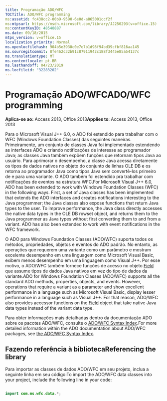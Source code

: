 ```yaml
---
title: Programação ADO/WFC
TOCTitle: ADO/WFC programming
ms:assetid: fc438cc2-00b9-9590-6e0d-a865001ccf2f
ms:mtpsurl: https://msdn.microsoft.com/library/JJ250293(v=office.15)
ms:contentKeyID: 48548887
ms.date: 09/18/2015
mtps_version: v=office.15
localization_priority: Normal
ms.openlocfilehash: 904b5e3930c0e7e7b1d98f94bd39cfbf816aa145
ms.sourcegitcommit: 8fe462c32b91c87911942c188f3445e85a54137c
ms.translationtype: MT
ms.contentlocale: pt-BR
ms.lasthandoff: 04/23/2019
ms.locfileid: "32283202"
---
```

# <a name="adowfc-programming"></a><span data-ttu-id="5cc59-102">Programação ADO/WFC</span><span class="sxs-lookup"><span data-stu-id="5cc59-102">ADO/WFC programming</span></span>

<span data-ttu-id="5cc59-103">**Aplica-se ao:** Access 2013, Office 2013</span><span class="sxs-lookup"><span data-stu-id="5cc59-103">**Applies to**: Access 2013, Office 2013</span></span>

<span data-ttu-id="5cc59-p101">Para o Microsoft Visual J++ 6.0, o ADO foi estendido para trabalhar com o WFC (Windows Foundation Classes) das seguintes maneiras. Primeiramente, um conjunto de classes Java foi implementado estendendo as interfaces ADO e criando notificações de interesse ao programador Java; as classes Java também expõem funções que retornam tipos Java ao usuário. Para aprimorar o desempenho, a classe Java acessa diretamente os tipos de dados nativos no objeto do conjunto de linhas OLE DB e os retorna ao programador Java como tipos Java sem convertê-los primeiro de e para uma variante. O ADO também foi estendido pra trabalhar com notificações de eventos na estrutura WFC.</span><span class="sxs-lookup"><span data-stu-id="5cc59-p101">For Microsoft Visual J++ 6.0, ADO has been extended to work with Windows Foundation Classes (WFC) in the following ways. First, a set of Java classes has been implemented that extends the ADO interfaces and creates notifications interesting to the Java programmer; the Java classes also expose functions that return Java types to the user. To improve performance, the Java class directly accesses the native data types in the OLE DB rowset object, and returns them to the Java programmer as Java types without first converting them to and from a variant. ADO has also been extended to work with event notifications in the WFC framework.</span></span>

<span data-ttu-id="5cc59-p102">O ADO para Windows Foundation Classes (ADO/WFC) suporta todos os métodos, propriedades, objetos e eventos do ADO padrão. No entanto, as operações que requerem uma variante como um parâmetro e mostram excelente desempenho em uma linguagem como Microsoft Visual Basic, exibem menos desempenho em uma linguagem como Visual J++. Por esse motivo, o ADO/WFC também fornece funções de acesso no objeto [Field](field-object-ado.md) que assume tipos de dados Java nativos em vez do tipo de dados da variante.</span><span class="sxs-lookup"><span data-stu-id="5cc59-p102">ADO for Windows Foundation Classes (ADO/WFC) supports all the standard ADO methods, properties, objects, and events. However, operations that require a variant as a parameter and show excellent performance in a language such as Microsoft Visual Basic, display lesser performance in a language such as Visual J++. For that reason, ADO/WFC also provides accessor functions on the [Field](field-object-ado.md) object that take native Java data types instead of the variant data type.</span></span>

<span data-ttu-id="5cc59-111">Para obter informações mais detalhadas dentro da documentação ADO sobre os pacotes ADO/WFC, consulte o [ADO/WFC Syntax Index](https://docs.microsoft.com/office/vba/access/concepts/miscellaneous/ado-wfc-syntax-index).</span><span class="sxs-lookup"><span data-stu-id="5cc59-111">For more detailed information within the ADO documentation about ADO/WFC packages, see [the ADO/WFC Syntax Index](https://docs.microsoft.com/office/vba/access/concepts/miscellaneous/ado-wfc-syntax-index).</span></span>

## <a name="referencing-the-library"></a><span data-ttu-id="5cc59-112">Fazendo referência à biblioteca</span><span class="sxs-lookup"><span data-stu-id="5cc59-112">Referencing the library</span></span>

<span data-ttu-id="5cc59-113">Para importar as classes de dados ADO/WFC em seu projeto, inclua a seguinte linha em seu código:</span><span class="sxs-lookup"><span data-stu-id="5cc59-113">To import the ADO/WFC data classes into your project, include the following line in your code:</span></span>

```java 
 
import com.ms.wfc.data.*; 
```

